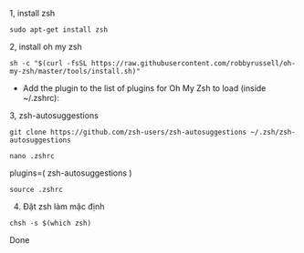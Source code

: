 1, install zsh

```
sudo apt-get install zsh
```

2, install oh my zsh

```
sh -c "$(curl -fsSL https://raw.githubusercontent.com/robbyrussell/oh-my-zsh/master/tools/install.sh)"
```

- Add the plugin to the list of plugins for Oh My Zsh to load (inside ~/.zshrc):

3, zsh-autosuggestions

```
git clone https://github.com/zsh-users/zsh-autosuggestions ~/.zsh/zsh-autosuggestions
```

```
nano .zshrc
```

plugins=(
zsh-autosuggestions
)

```
source .zshrc
```

4. Đặt zsh làm mặc định

```
chsh -s $(which zsh)
```

Done
